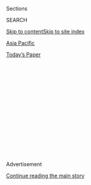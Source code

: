 <div id="app">

<div>

<div>

<div>

<div class="NYTAppHideMasthead css-1q2w90k e1suatyy0">

<div class="section css-ui9rw0 e1suatyy2">

<div class="css-eph4ug er09x8g0">

<div class="css-6n7j50">

</div>

<span class="css-1dv1kvn">Sections</span>

<div class="css-10488qs">

<span class="css-1dv1kvn">SEARCH</span>

</div>

[Skip to content](#site-content)[Skip to site index](#site-index)

</div>

<div id="masthead-section-label" class="css-1wr3we4 eaxe0e00">

[Asia
Pacific](https://www.nytimes.com/section/world/asia)

</div>

<div class="css-10698na e1huz5gh0">

</div>

</div>

<div id="masthead-bar-one" class="section hasLinks css-15hmgas e1csuq9d3">

<div class="css-uqyvli e1csuq9d0">

</div>

<div class="css-1uqjmks e1csuq9d1">

</div>

<div class="css-9e9ivx">

[](https://myaccount.nytimes.com/auth/login?response_type=cookie&client_id=vi)

</div>

<div class="css-1bvtpon e1csuq9d2">

[Today’s
Paper](https://www.nytimes.com/section/todayspaper)

</div>

</div>

</div>

</div>

<div data-aria-hidden="false">

<div id="site-content" data-role="main">

<div>

<div class="css-1aor85t" style="opacity:0.000000001;z-index:-1;visibility:hidden">

<div class="css-1hqnpie">

<div class="css-epjblv">

<span class="css-17xtcya">[Asia
Pacific](/section/world/asia)</span><span class="css-x15j1o">|</span><span class="css-fwqvlz">China
Warns of ‘Storm Clouds Gathering’ in U.S.-North Korea
Standoff</span>

</div>

<div class="css-k008qs">

<div class="css-1iwv8en">

<span class="css-18z7m18"></span>

<div>

</div>

</div>

<span class="css-1n6z4y">https://nyti.ms/2pACxqq</span>

<div class="css-1705lsu">

<div class="css-4xjgmj">

<div class="css-4skfbu" data-role="toolbar" data-aria-label="Social Media Share buttons, Save button, and Comments Panel with current comment count" data-testid="share-tools">

  - 
  - 
  - 
  - 
    
    <div class="css-6n7j50">
    
    </div>

  - 
  - 

</div>

</div>

</div>

</div>

</div>

</div>

<div class="css-13pd83m">

</div>

<div id="top-wrapper" class="css-1sy8kpn">

<div id="top-slug" class="css-l9onyx">

Advertisement

</div>

[Continue reading the main
story](#after-top)

<div class="ad top-wrapper" style="text-align:center;height:100%;display:block;min-height:250px">

<div id="top" class="place-ad" data-position="top" data-size-key="top">

</div>

</div>

<div id="after-top">

</div>

</div>

<div id="sponsor-wrapper" class="css-1hyfx7x">

<div id="sponsor-slug" class="css-19vbshk">

Supported by

</div>

[Continue reading the main
story](#after-sponsor)

<div id="sponsor" class="ad sponsor-wrapper" style="text-align:center;height:100%;display:block">

</div>

<div id="after-sponsor">

</div>

</div>

<div class="css-1vkm6nb ehdk2mb0">

# China Warns of ‘Storm Clouds Gathering’ in U.S.-North Korea Standoff

</div>

<div class="css-79elbk" data-testid="photoviewer-wrapper">

<div class="css-z3e15g" data-testid="photoviewer-wrapper-hidden">

</div>

<div class="css-1a48zt4 ehw59r15" data-testid="photoviewer-children">

![<span class="css-16f3y1r e13ogyst0" data-aria-hidden="true">A portrait
of Kim Il-sung, the founding leader of North Korea, was carried during a
parade in Pyongyang on
Saturday.</span><span class="css-cnj6d5 e1z0qqy90" itemprop="copyrightHolder"><span class="css-1ly73wi e1tej78p0">Credit...</span><span><span>KRT,
via Associated
Press</span></span></span>](https://static01.nyt.com/images/2017/04/15/world/15fears_web1/15fears_web1-articleLarge-v2.jpg?quality=75&auto=webp&disable=upscale)

</div>

</div>

<div class="css-xt80pu e12qa4dv0">

<div class="css-18e8msd">

<div class="css-vp77d3 epjyd6m0">

<div class="css-1baulvz">

By [<span class="css-1baulvz" itemprop="name">Gerry
Mullany</span>](http://www.nytimes.com/by/gerry-mullany),
[<span class="css-1baulvz" itemprop="name">Chris
Buckley</span>](http://www.nytimes.com/by/chris-buckley) and
[<span class="css-1baulvz last-byline" itemprop="name">David E.
Sanger</span>](http://www.nytimes.com/by/david-e-sanger)

</div>

</div>

  - April 14,
    2017

  - 
    
    <div class="css-4xjgmj">
    
    <div class="css-d8bdto" data-role="toolbar" data-aria-label="Social Media Share buttons, Save button, and Comments Panel with current comment count" data-testid="share-tools">
    
      - 
      - 
      - 
      - 
        
        <div class="css-6n7j50">
        
        </div>
    
      - 
      - 
    
    </div>
    
    </div>

</div>

</div>

<div class="section meteredContent css-1r7ky0e" name="articleBody" itemprop="articleBody">

<div class="css-1fanzo5 StoryBodyCompanionColumn">

<div class="css-53u6y8">

HONG KONG —
[China](https://www.nytimes.com/topic/destination/china?inline=nyt-geo)
warned on Friday that tensions on the Korean Peninsula could spin out of
control, as [North
Korea](https://www.nytimes.com/topic/destination/north-korea?8qa) said
it could test a nuclear weapon at any time and a United States naval
group neared the peninsula — an American effort to sow doubt in
Pyongyang over how President Trump might respond.

“The United States and South Korea and North Korea are engaging in tit
for tat, with swords drawn and bows bent, and there have been storm
clouds gathering,” China’s foreign minister, Wang Yi, said in Beijing,
[according to
Xinhua](http://news.xinhuanet.com/politics/2017-04/14/c_1120812558.htm),
the state news agency.

“If they let war break out on the peninsula, they must shoulder that
historical culpability and pay the corresponding price for this,” Mr.
Wang said.

The comments were unusually blunt from China, which has been trying to
steer between the Trump administration’s demands for it to do more to
stop North Korea’s nuclear weapons program and its longstanding
reluctance to risk a rupture with the North. The remarks also reflected,
American experts said, an effort by the Chinese to throw responsibility
for what happens back on Washington, after Mr. Trump declared, in
several Twitter messages, that it was up to the Chinese to contain their
neighbor and sometime partner.

</div>

</div>

<div class="css-1fanzo5 StoryBodyCompanionColumn">

<div class="css-53u6y8">

In a telephone conversation with Mr. Trump on Wednesday, China’s
president, Xi Jinping, also [called for
restraint](http://www.fmprc.gov.cn/mfa_eng/zxxx_662805/t1453741.shtml).
But behind the scenes, officials said, Mr. Trump and Mr. Xi had reached
some preliminary understandings, during their meeting at the president’s
Mar-a-Lago resort a week ago, about what the Chinese might do to change
the behavior of the North’s leader, Kim Jong-un.

</div>

</div>

<div class="css-79elbk" data-testid="photoviewer-wrapper">

<div class="css-z3e15g" data-testid="photoviewer-wrapper-hidden">

</div>

<div class="css-1a48zt4 ehw59r15" data-testid="photoviewer-children">

![<span class="css-16f3y1r e13ogyst0" data-aria-hidden="true">Portraits
of Kim Il-sung, left, and Kim Jong-il, the first two leaders of North
Korea, in Pyongyang, the capital, on Thursday. Kim Il-sung’s birthday is
on Saturday, an occasion often marked by shows of military
might.</span><span class="css-cnj6d5 e1z0qqy90" itemprop="copyrightHolder"><span class="css-1ly73wi e1tej78p0">Credit...</span><span>Ed
Jones/Agence France-Presse — Getty
Images</span></span>](https://static01.nyt.com/images/2017/04/15/world/15fears-1/15fears-1-articleLarge.jpg?quality=75&auto=webp&disable=upscale)

</div>

</div>

<div class="css-1fanzo5 StoryBodyCompanionColumn">

<div class="css-53u6y8">

According to officials who have seen notes of the conversations, the
Chinese have agreed to crack down on their second-tier banks that have
helped finance the North’s trade. But it is unclear what that crackdown
would look like: While much has been made by Mr. Trump about North
Korean “boats” of coal that have been turned away by China, the most
recent statistics show a significant increase in overall trade between
the two countries.

American officials contend that the two countries have also agreed to
share some intelligence — a highly unusual step — about suspected North
Korean shipments of arms and other illicit goods. That would improve the
chances that those shipments can be intercepted, perhaps when they make
port calls. The Bush administration began such a program, called the
Proliferation Security Initiative, more than a decade ago, but attention
to it has waxed and waned.

The North Korean military issued a statement on Friday threatening to
attack major American military bases in [South
Korea](https://www.nytimes.com/topic/destination/south-korea?8qa), as
well as the presidential Blue House, warning that it could annihilate
those targets “within minutes.”

</div>

</div>

<div class="css-1fanzo5 StoryBodyCompanionColumn">

<div class="css-53u6y8">

Administration officials flatly denied a report on NBC News that the
United States was planning for a pre-emptive strike ahead of any nuclear
test. It was unclear what American forces would strike, and the nuclear
test site where the North has conducted its five previous tests would
make a hard-to-hit target. Moreover, they noted, Vice President Mike
Pence is scheduled to visit Seoul this weekend, and it is almost
impossible to imagine a strike occurring while he was consulting with
the South’s acting president about how to respond to the crisis.

Even if a nuclear test occurs this weekend or in coming weeks, officials
say, the response is likely to be diplomatic, with a ramping up of
economic pressure and the deployment of more military assets. A carrier
group, led by the aircraft carrier Carl Vinson, is headed to the waters
off the peninsula. It includes Aegis cruisers with antimissile
ability.

</div>

</div>

<div class="css-1sngw6j">

[](https://www.nytimes.com/interactive/2017/04/12/world/asia/north-korea-nuclear-test.html)

<div class="css-1eoytci">

![](https://static01.nyt.com/images/2017/04/12/world/asia/north-korea-nuclear-test-1492043970939/north-korea-nuclear-test-1492043970939-square640-v3.jpg)

</div>

<div class="css-1rha1bf">

## North Korea May Be Preparing Its 6th Nuclear Test

Growing evidence suggests that North Korea may soon conduct another
underground detonation in its effort to make nuclear arms.

</div>

</div>

<div class="css-1fanzo5 StoryBodyCompanionColumn">

<div class="css-53u6y8">

That is notable because administration officials say they are more
concerned about a test of an intercontinental ballistic missile that
could reach the United States — a feat the North has never come close to
accomplishing — than another nuclear test. According to one official,
it’s the combination of a missile and a warhead that is most
worrisome.

The official, and others cited in this article, asked for anonymity to
discuss a matter of national security.

The North, for its part, issued a statement that denounced what it
called the Trump administration’s “maniacal military provocations,”
including the deployment of the carrier group.

“Nothing will be more foolish if the United States thinks it can deal
with us the way it treated Iraq and Libya, miserable victims of its
aggression, and Syria, which did not respond immediately even after it
was attacked,” a spokesman for the general staff of the North’s People’s
Army said in a statement carried by Pyongyang’s official Korean Central
News Agency.

</div>

</div>

<div class="css-1fanzo5 StoryBodyCompanionColumn">

<div class="css-53u6y8">

North Korea’s vice foreign minister, Han Song-ryol, said on Friday that
the United States was “becoming more vicious and aggressive” under Mr.
Trump and that “we will go to war if they
choose.”

</div>

</div>

<div class="css-79elbk" data-testid="photoviewer-wrapper">

<div class="css-z3e15g" data-testid="photoviewer-wrapper-hidden">

</div>

<div class="css-1a48zt4 ehw59r15" data-testid="photoviewer-children">

<div class="css-1xdhyk6 erfvjey0">

<span class="css-1ly73wi e1tej78p0">Image</span>

<div class="css-zjzyr8">

<div data-testid="lazyimage-container" style="height:257.77777777777777px">

</div>

</div>

</div>

<span class="css-16f3y1r e13ogyst0" data-aria-hidden="true">A preflight
operations check on the United States aircraft carrier Carl Vinson in
the South China Sea last week. The carrier, along with other warships,
neared the Korean Peninsula this
week.</span><span class="css-cnj6d5 e1z0qqy90" itemprop="copyrightHolder"><span class="css-1ly73wi e1tej78p0">Credit...</span><span>Matt
Brown/U.S. Navy, via Getty Images</span></span>

</div>

</div>

<div class="css-1fanzo5 StoryBodyCompanionColumn">

<div class="css-53u6y8">

Mr. Han told [The Associated
Press](http://bigstory.ap.org/article/7db133ff3bf94648be84d48a1babf4e3/n-korean-official-us-more-vicious-aggressive-under-trump)
that whether North Korea holds another nuclear test would be “something
that our headquarters decides.” But he added an ominous coda: “At a time
and at a place where the headquarters deems necessary, it will take
place.”

The speculation about an imminent underground detonation arises from
satellite photographs that show the test site is fully prepared, and
that holes into the site have been plugged, usually a last step to
contain radiation. But at times the North, knowing it is under space
surveillance, has readied the site but waited to conduct the test.

On Saturday, with Kim Jong-un watching from a raised platform, North
Korea began a military parade in central Pyongyang to celebrate the
105th anniversary of the birth of his grandfather, Kim Il-sung, the
North’s founding president. The North sometimes uses such occasions to
show off its military advances.

Japan is clearly examining worst-case scenarios.

The Japanese news media reported that the government’s National Security
Council had been discussing the possible evacuation of an estimated
57,000 Japanese citizens in South Korea, should war break out. “We will
take all necessary steps to protect our people’s lives and assets,” said
Yoshihide Suga, Japan’s chief cabinet secretary. The Kyodo News agency
said the council was concerned about the possibility of North Korean
refugees arriving in boats on its shores.

</div>

</div>

<div class="css-1fanzo5 StoryBodyCompanionColumn">

<div class="css-53u6y8">

Prime Minister Shinzo Abe expressed concern on Thursday that North Korea
could have the ability to deliver missiles equipped with sarin, the
nerve agent whose recent use against civilians in Syria prompted Mr.
Trump to [order a missile
strike](https://www.nytimes.com/2017/04/07/us/politics/syria-strike-trump-timeline.html)
there.

Russia, another neighbor of North Korea, echoed China on Friday in
urging all parties to exercise caution. A Kremlin spokesman, Dmitri S.
Peskov, called on “all the countries to refrain from any actions that
could amount to provocative steps,” [Reuters
reported](http://www.reuters.com/article/us-northkorea-russia-idUSKBN17G0RB).

In a phone call on Friday between the Russian foreign minister, Sergey
V. Lavrov, and his Chinese counterpart, Mr. Wang, both said they would
try to revive talks over North Korea, according to the [Chinese Foreign
Ministry](http://www.mfa.gov.cn/web/zyxw/t1453861.shtml).

In South Korea, whose people have lived through saber-rattling involving
the North for decades, there were few signs of panic. Nonetheless, the
South Korean Foreign Ministry warned on Friday that if the North
conducted another nuclear test or launched an intercontinental ballistic
missile, it would suffer an “unbearably strong punishment.” All the
major candidates in the presidential election set for next month have
called on the United States not to do anything that might initiate war
on the peninsula without first seeking the consent of South Korea, its
military ally.

In his remarks in Beijing, Mr. Wang said there was still hope for
renewed negotiations with North Korea on its weapons program. “There can
also be flexibility about the form of renewed talks,” he said.

Secretary of State Rex Tillerson, visiting Seoul in March, said the
United States would [not
negotiate](https://www.nytimes.com/2017/03/17/world/asia/rex-tillerson-north-korea-nuclear.html)
with the North unless it first gave up both its nuclear and missile
programs. That was essentially a rejection of talks, since the purpose
of the negotiation would be to end those programs. But the North has
said it will never surrender what it calls its “deterrent” against
American aggression, and President Barack Obama never engaged in
prolonged discussions out of concern the North was just playing for
time.

The Chinese made much of their announcement two months ago that they
were suspending coal imports from North Korea. But while those shipments
seem to have dried up, Chinese overall trade rose 37.4 percent in the
first quarter of 2017, compared with the same period in 2016.

</div>

</div>

<div class="css-1fanzo5 StoryBodyCompanionColumn">

<div class="css-53u6y8">

Chinese news outlets [reported on
Friday](http://news.163.com/17/0414/19/CI0OMCIA0001875O.html) that Air
China, the country’s main international airline, would suspend flights
to Pyongyang starting on Monday, leaving only Air Koryo of North Korea
operating regular flights between Pyongyang and Beijing or other Chinese
cities. The move appeared to have been in the works for some time; NK
News, a website about North Korea, [reported last
month](https://www.nknews.org/2017/03/air-china-to-cancel-2017-north-korea-service-following-marathon/)
that the suspension was likely, saying that Air China’s services were
underused and that its flights were often canceled.

Later, Air China issued a statement saying that it had not entirely
abandoned the route from Beijing to Pyongyang, and would arrange flights
if there was enough demand.

</div>

</div>

</div>

<div>

</div>

<div>

</div>

<div>

</div>

<div>

<div id="bottom-wrapper" class="css-1ede5it">

<div id="bottom-slug" class="css-l9onyx">

Advertisement

</div>

[Continue reading the main
story](#after-bottom)

<div id="bottom" class="ad bottom-wrapper" style="text-align:center;height:100%;display:block;min-height:90px">

</div>

<div id="after-bottom">

</div>

</div>

</div>

</div>

</div>

## Site Index

<div>

</div>

## Site Information Navigation

  - [© <span>2020</span> <span>The New York Times
    Company</span>](https://help.nytimes.com/hc/en-us/articles/115014792127-Copyright-notice)

<!-- end list -->

  - [NYTCo](https://www.nytco.com/)
  - [Contact
    Us](https://help.nytimes.com/hc/en-us/articles/115015385887-Contact-Us)
  - [Work with us](https://www.nytco.com/careers/)
  - [Advertise](https://nytmediakit.com/)
  - [T Brand Studio](http://www.tbrandstudio.com/)
  - [Your Ad
    Choices](https://www.nytimes.com/privacy/cookie-policy#how-do-i-manage-trackers)
  - [Privacy](https://www.nytimes.com/privacy)
  - [Terms of
    Service](https://help.nytimes.com/hc/en-us/articles/115014893428-Terms-of-service)
  - [Terms of
    Sale](https://help.nytimes.com/hc/en-us/articles/115014893968-Terms-of-sale)
  - [Site
    Map](https://spiderbites.nytimes.com)
  - [Help](https://help.nytimes.com/hc/en-us)
  - [Subscriptions](https://www.nytimes.com/subscription?campaignId=37WXW)

</div>

</div>

</div>

</div>
